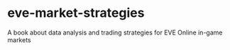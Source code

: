 # eve-market-strategies
A book about data analysis and trading strategies for EVE Online in-game markets
